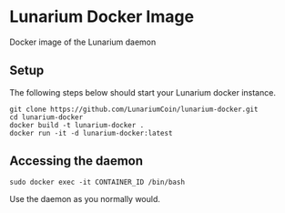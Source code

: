 # Lunarium Docker Image
Docker image of the Lunarium daemon

## Setup
The following steps below should start your Lunarium docker instance.
```
git clone https://github.com/LunariumCoin/lunarium-docker.git
cd lunarium-docker
docker build -t lunarium-docker .
docker run -it -d lunarium-docker:latest
```
## Accessing the daemon
```
sudo docker exec -it CONTAINER_ID /bin/bash
```
Use the daemon as you normally would.